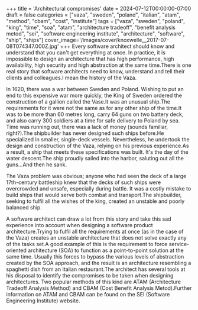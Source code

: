 +++
title = 'Architectural compromises'
date = 2024-07-12T00:00:00-07:00
draft = false
categories = ["vaza", "sweden", "poland", "italian", "atam", "method", "cbam", "cost", "institute"]
tags = ["vaza", "sweden", "poland", "king", "time", "soa", "atam", "architecture tradeoff", "benefit analysis metod", "sei", "software engineering institute", "architecture", "software", "ship", "ships"]
cover_image='/images/cover/knoxwelle__2017-07-08T074347.000Z.jpg'
+++
Every software architect should know and understand that you can't get everything at once. In practice, it is impossible to design an architecture that has high performance, high availability, high security and high abstraction at the same time.There is one real story that software architects need to know, understand and tell their clients and colleagues.I mean the history of the Vaza.

In 1620, there was a war between Sweden and Poland. Wishing to put an end to this expensive war more quickly, the King of Sweden ordered the construction of a gallion called the Vase.It was an unusual ship.The requirements for it were not the same as for any other ship of the time.It was to be more than 60 metres long, carry 64 guns on two battery deck, and also carry 300 soldiers at a time for safe delivery to Poland by sea. Time was running out, there was a lack of money (sounds familiar, right?).The shipbuilder has never designed such ships before.He specialized in smaller, single-deck vessels. Nevertheless, he undertook the design and construction of the Vaza, relying on his previous experience.As a result, a ship that meets these specifications was built. It's the day of the water descent.The ship proudly sailed into the harbor, saluting out all the guns...And then he sank.

The Vaza problem was obvious; anyone who had seen the deck of a large 17th-century battleship knew that the decks of such ships were overcrowded and unsafe, especially during battle. It was a costly mistake to build ships that would serve both combat and transport.The shipbuilder, seeking to fulfil all the wishes of the king, created an unstable and poorly balanced ship.

A software architect can draw a lot from this story and take this sad experience into account when designing a software product architecture.Trying to fulfil all the requirements at once (as in the case of the Vaza) creates an unstable architecture that does not solve exactly any of the tasks set.A good example of this is the requirement to force service-oriented architecture (SOA) to function as a point-to-point solution at the same time. Usually this forces to bypass the various levels of abstraction created by the SOA approach, and the result is an architecture resembling a spaghetti dish from an Italian restaurant.The architect has several tools at his disposal to identify the compromises to be taken when designing architectures. Two popular methods of this kind are ATAM (Architecture Tradeoff Analysis Method) and CBAM (Cost Benefit Analysis Metod).Further information on ATAM and CBAM can be found on the SEI (Software Engineering Institute) website.